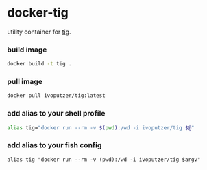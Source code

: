 docker-tig
===
utility container for [tig](https://github.com/jonas/tig).

### build image
```sh
docker build -t tig .
```

### pull image
```sh
docker pull ivoputzer/tig:latest
```

### add alias to your shell profile
```sh
alias tig="docker run --rm -v $(pwd):/wd -i ivoputzer/tig $@"
```

### add alias to your fish config
```fish
alias tig "docker run --rm -v (pwd):/wd -i ivoputzer/tig $argv"
```
